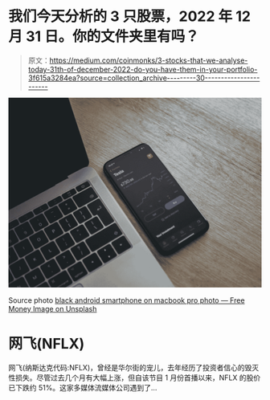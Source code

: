 # 我们今天分析的 3 只股票，2022 年 12 月 31 日。你的文件夹里有吗？

> 原文：<https://medium.com/coinmonks/3-stocks-that-we-analyse-today-31th-of-december-2022-do-you-have-them-in-your-portfolio-3f615a3284ea?source=collection_archive---------30----------------------->

![](img/2f443f55ebf63a179e6b85fc32658fd1.png)

Source photo [black android smartphone on macbook pro photo — Free Money Image on Unsplash](https://unsplash.com/photos/dA0SA67EgOQ)

# 网飞(NFLX)

网飞(纳斯达克代码:NFLX)，曾经是华尔街的宠儿，去年经历了投资者信心的毁灭性损失。尽管过去几个月有大幅上涨，但自该节目 1 月份首播以来，NFLX 的股价已下跌约 51%。这家多媒体流媒体公司遇到了…